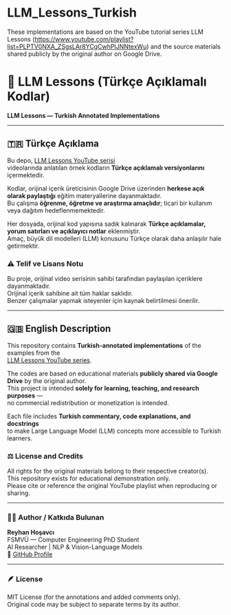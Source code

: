 # LLM_Lessons_Turkish
These implementations are based on the YouTube tutorial series LLM Lessons (https://www.youtube.com/playlist?list=PLPTV0NXA_ZSgsLAr8YCgCwhPIJNNtexWu) and the source materials shared publicly by the original author on Google Drive.
# 🧠 LLM Lessons (Türkçe Açıklamalı Kodlar)  
**LLM Lessons — Turkish Annotated Implementations**

---

## 🇹🇷 Türkçe Açıklama

Bu depo, [LLM Lessons YouTube serisi](https://www.youtube.com/playlist?list=PLPTV0NXA_ZSgsLAr8YCgCwhPIJNNtexWu)  
videolarında anlatılan örnek kodların **Türkçe açıklamalı versiyonlarını** içermektedir.  

Kodlar, orijinal içerik üreticisinin Google Drive üzerinden **herkese açık olarak paylaştığı** eğitim materyallerine dayanmaktadır.  
Bu çalışma **öğrenme, öğretme ve araştırma amaçlıdır**; ticari bir kullanım veya dağıtım hedeflenmemektedir.  

Her dosyada, orijinal kod yapısına sadık kalınarak **Türkçe açıklamalar, yorum satırları ve açıklayıcı notlar** eklenmiştir.  
Amaç, büyük dil modelleri (LLM) konusunu Türkçe olarak daha anlaşılır hale getirmektir.


### ⚠️ Telif ve Lisans Notu
Bu proje, orijinal video serisinin sahibi tarafından paylaşılan içeriklere dayanmaktadır.  
Orijinal içerik sahibine ait tüm haklar saklıdır.  
Benzer çalışmalar yapmak isteyenler için kaynak belirtilmesi önerilir.

---

## 🇬🇧 English Description

This repository contains **Turkish-annotated implementations** of the examples from the  
[LLM Lessons YouTube series](https://www.youtube.com/playlist?list=PLPTV0NXA_ZSgsLAr8YCgCwhPIJNNtexWu).

The codes are based on educational materials **publicly shared via Google Drive** by the original author.  
This project is intended **solely for learning, teaching, and research purposes** —  
no commercial redistribution or monetization is intended.  

Each file includes **Turkish commentary, code explanations, and docstrings**  
to make Large Language Model (LLM) concepts more accessible to Turkish learners.


### ⚖️ License and Credits
All rights for the original materials belong to their respective creator(s).  
This repository exists for educational demonstration only.  
Please cite or reference the original YouTube playlist when reproducing or sharing.

---

### 👩‍💻 Author / Katkıda Bulunan
**Reyhan Hoşavcı**  
FSMVÜ — Computer Engineering PhD Student  
AI Researcher | NLP & Vision-Language Models  
🔗 [GitHub Profile](https://github.com/reyhanhosavci)

---

### 🪶 License
MIT License (for the annotations and added comments only).  
Original code may be subject to separate terms by its author.
